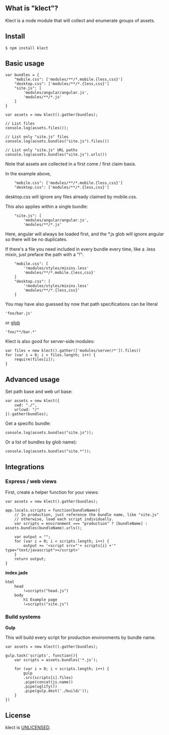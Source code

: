## What is "klect"?

Klect is a node module that will collect and enumerate groups of assets. 

## Install

    $ npm install klect

## Basic usage

    var bundles = {
        "mobile.css": ['modules/**/*.mobile.{less,css}']
        "desktop.css": ['modules/**/*.{less,css}']
        "site.js": [
            'modules/angular/angular.js',
            'modules/**/*.js'
        ]
    }
    
    var assets = new klect().gather(bundles);
    
    // List files
    console.log(assets.files());
    
    // List only "site.js" files
    console.log(assets.bundles("site.js").files())
    
    // List only "site.js" URL paths
    console.log(assets.bundles("site.js").urls())

Note that assets are collected in a first come / first claim basis.

In the example above, 

        "mobile.css": ['modules/**/*.mobile.{less,css}']
        "desktop.css": ['modules/**/*.{less,css}']

desktop.css will ignore any files already claimed by mobile.css.

This also applies within a single bundle:

        "site.js": [
            'modules/angular/angular.js',
            'modules/**/*.js'

Here, angular will always be loaded first, and the *.js glob will ignore angular so there will be no duplicates.

If there's a file you need included in every bundle every time, like a .less mixin, just preface the path with a "!":

        "mobile.css": [
            '!modules/styles/mixins.less'
            'modules/**/*.mobile.{less,css}'
        ]
        "desktop.css": [
            '!modules/styles/mixins.less'
            'modules/**/*.{less,css}'
        ]

You may have also guessed by now that path specifications can be literal
    
    'foo/bar.js'

or [glob](https://github.com/isaacs/node-glob)

    'foo/**/bar.*'

Klect is also good for server-side modules:
    
    var files = new klect().gather(['modules/server/*']).files()
    for (var i = 0; i < files.length; i++) {
        require(files[i]);
    }

## Advanced usage

Set path base and web url base:

    var assets = new klect({
        cwd: "./",
        urlcwd: "/"
    }).gather(bundles);

Get a specific bundle:

    console.log(assets.bundles("site.js"));

Or a list of bundles by glob name):

    console.log(assets.bundles("site.*"));

## Integrations

### Express / web views

First, create a helper function for your views:

    var assets = new klect().gather(bundles);

    app.locals.scripts = function(bundleName){
        // In production, just reference the bundle name, like "site.js"
        // otherwise, load each script individually.
        var scripts = environment === "production" ? [bundleName] : assets.bundles(bundleName).urls();

        var output = "";
        for (var i = 0; i < scripts.length; i++) {
            output += '<script src="'+ scripts[i] +'" type="text/javascript"></script>'
        }
        return output;
    }

**index.jade**

    html
        head
            !=scripts("head.js")
        body
            h1 Example page
            !=scripts("site.js")

### Build systems

**Gulp**

This will build every script for production environments by bundle name.

    var assets = new klect().gather(bundles);

    gulp.task('scripts', function(){
        var scripts = assets.bundles('*.js');
        
        for (var i = 0; i < scripts.length; i++) {
            gulp
            .src(scripts[i].files)
            .pipe(concat(js.name))
            .pipe(uglify())
            .pipe(gulp.dest('./build/'));
        }
    })

## License

klect is [UNLICENSED](http://unlicense.org/).
